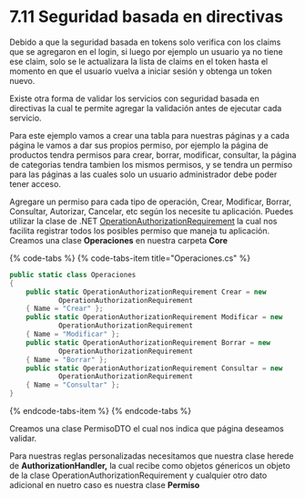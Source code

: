 # 7.11 Seguridad basada en directivas

Debido a que la seguridad basada en tokens solo verifica con los claims que se agregaron en el login, si luego por ejemplo un usuario ya no tiene ese claim, solo se le actualizara la lista de claims en el token hasta el momento en que el usuario vuelva a iniciar sesión y obtenga un token nuevo.

Existe otra forma de validar los servicios con seguridad basada en directivas la cual te permite agregar la validación antes de ejecutar cada servicio.

Para este ejemplo vamos a crear una tabla para nuestras páginas y a cada página le vamos a dar sus propios permiso, por ejemplo la página de productos tendra permisos para crear, borrar, modificar, consultar, la página de categorias tendra tambien los mismos permisos, y se tendra un permiso para las páginas a las cuales solo un usuario administrador debe poder tener acceso.

Agregare un permiso para cada tipo de operación, Crear,  Modificar, Borrar, Consultar, Autorizar, Cancelar, etc según los necesite tu aplicación. Puedes utilizar la clase de .NET [OperationAuthorizationRequirement](https://docs.microsoft.com/es-es/dotnet/api/microsoft.aspnetcore.authorization.infrastructure.operationauthorizationrequirement)  la cual nos facilita registrar todos los posibles permiso que maneja tu aplicación. Creamos una clase **Operaciones** en nuestra carpeta **Core**

{% code-tabs %}
{% code-tabs-item title="Operaciones.cs" %}
```csharp
public static class Operaciones
{
    public static OperationAuthorizationRequirement Crear = new
            OperationAuthorizationRequirement
    { Name = "Crear" };
    public static OperationAuthorizationRequirement Modificar = new
            OperationAuthorizationRequirement
    { Name = "Modificar" };
    public static OperationAuthorizationRequirement Borrar = new
            OperationAuthorizationRequirement
    { Name = "Borrar" };
    public static OperationAuthorizationRequirement Consultar = new
            OperationAuthorizationRequirement
    { Name = "Consultar" };
}
```
{% endcode-tabs-item %}
{% endcode-tabs %}

Creamos una clase PermisoDTO el cual nos indica que página deseamos validar.

Para nuestras reglas personalizadas necesitamos que nuestra clase herede de **AuthorizationHandler,** la cual recibe como objetos génericos un objeto de la clase OperationAuthorizationRequirement y cualquier otro dato adicional en nuetro caso es nuestra clase **Permiso**





